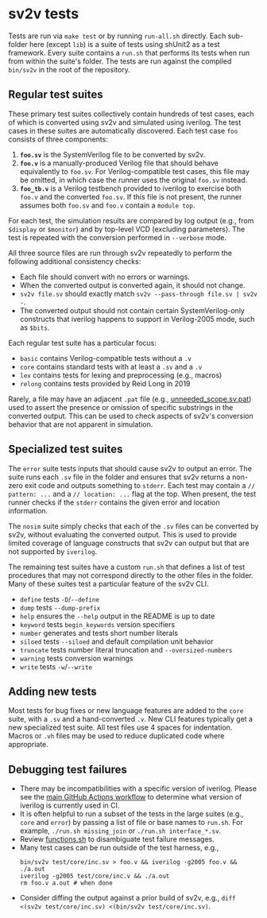 # sv2v tests

Tests are run via `make test` or by running `run-all.sh` directly. Each
sub-folder here (except `lib`) is a suite of tests using shUnit2 as a test
framework. Every suite contains a `run.sh` that performs its tests when run from
within the suite's folder. The tests are run against the compiled `bin/sv2v` in
the root of the repository.


## Regular test suites

These primary test suites collectively contain hundreds of test cases, each of
which is converted using sv2v and simulated using iverilog. The test cases in
these suites are automatically discovered. Each test case `foo` consists of
three components:

1. **`foo.sv`** is the SystemVerilog file to be converted by sv2v.
2. **`foo.v`** is a manually-produced Verilog file that should behave
   equivalently to `foo.sv`. For Verilog-compatible test cases, this file may be
   omitted, in which case the runner uses the original `foo.sv` instead.
3. **`foo_tb.v`** is a Verilog testbench provided to iverilog to exercise both
   `foo.v` and the converted `foo.sv`. If this file is not present, the runner
   assumes both `foo.sv` and `foo.v` contain a `module top`.

For each test, the simulation results are compared by log output (e.g., from
`$display` or `$monitor`) and by top-level VCD (excluding parameters). The test
is repeated with the conversion performed in `--verbose` mode.

All three source files are run through sv2v repeatedly to perform the following
additional consistency checks:

* Each file should convert with no errors or warnings.
* When the converted output is converted again, it should not change.
* `sv2v file.sv` should exactly match `sv2v --pass-through file.sv | sv2v -`.
* The converted output should not contain certain SystemVerilog-only constructs
  that iverilog happens to support in Verilog-2005 mode, such as `$bits`.

Each regular test suite has a particular focus:

* `basic` contains Verilog-compatible tests without a `.v`
* `core` contains standard tests with at least a `.sv` and a `.v`
* `lex` contains tests for lexing and preprocessing (e.g., macros)
* `relong` contains tests provided by Reid Long in 2019

Rarely, a file may have an adjacent `.pat` file (e.g., [unneeded_scope.sv.pat])
used to assert the presence or omission of specific substrings in the converted
output. This can be used to check aspects of sv2v's conversion behavior that are
not apparent in simulation.

[unneeded_scope.sv.pat]: core/unneeded_scope.sv.pat


## Specialized test suites

The `error` suite tests inputs that should cause sv2v to output an error. The
suite runs each `.sv` file in the folder and ensures that sv2v returns a
non-zero exit code and outputs something to `stderr`. Each test may contain a
`// pattern: ...` and a `// location: ...` flag at the top. When present, the
test runner checks if the `stderr` contains the given error and location
information.

The `nosim` suite simply checks that each of the `.sv` files can be converted by
sv2v, without evaluating the converted output. This is used to provide limited
coverage of language constructs that sv2v can output but that are not supported
by `iverilog`.

The remaining test suites have a custom `run.sh` that defines a list of test
procedures that may not correspond directly to the other files in the folder.
Many of these suites test a particular feature of the sv2v CLI.

* `define` tests `-D`/`--define`
* `dump` tests `--dump-prefix`
* `help` ensures the `--help` output in the README is up to date
* `keyword` tests `begin_keywords` version specifiers
* `number` generates and tests short number literals
* `siloed` tests `--siloed` and default compilation unit behavior
* `truncate` tests number literal truncation and `--oversized-numbers`
* `warning` tests conversion warnings
* `write` tests `-w`/`--write`


## Adding new tests

Most tests for bug fixes or new language features are added to the `core` suite,
with a `.sv` and a hand-converted `.v`. New CLI features typically get a new
specialized test suite. All test files use 4 spaces for indentation. Macros or
`.vh` files may be used to reduce duplicated code where appropriate.


## Debugging test failures

* There may be incompatibilities with a specific version of iverilog. Please see
  the [main GitHub Actions workflow] to determine what version of iverilog is
  currently used in CI.
* It is often helpful to run a subset of the tests in the large suites (e.g.,
  `core` and `error`) by passing a list of file or base names to `run.sh`. For
  example, `./run.sh missing_join` or `./run.sh interface_*.sv`.
* Review [functions.sh] to disambiguate test failure messages.
* Many test cases can be run outside of the test harness, e.g.,
  ```
  bin/sv2v test/core/inc.sv > foo.v && iverilog -g2005 foo.v && ./a.out
  iverilog -g2005 test/core/inc.v && ./a.out
  rm foo.v a.out # when done
  ```
* Consider diffing the output against a prior build of sv2v, e.g., `diff <(sv2v
  test/core/inc.sv) <(bin/sv2v test/core/inc.sv)`.

[functions.sh]: lib/functions.sh
[main GitHub Actions workflow]: ../.github/workflows/main.yaml
